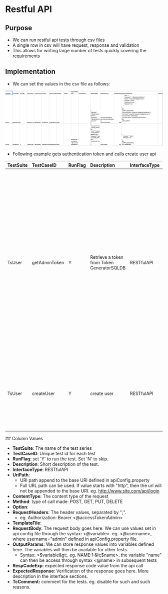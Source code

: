 # Restful API

## Purpose

* We can run restful api tests through csv files
* A single row in csv will have request, response and validation
* This allows for writing large number of tests quickly covering the requirements

## Implementation

* We can set the values in the csv file as follows:

![apiTestData/testCases/TestTestCases\_database.csv](../../.gitbook/assets/image%20%2845%29.png)

* Following example gets authentication token and calls create user api

<table>
  <thead>
    <tr>
      <th style="text-align:left">TestSuite</th>
      <th style="text-align:left">TestCaseID</th>
      <th style="text-align:left">RunFlag</th>
      <th style="text-align:left">Description</th>
      <th style="text-align:left">InterfaceType</th>
      <th style="text-align:left">UriPath</th>
      <th style="text-align:left">ContentType</th>
      <th style="text-align:left">Method</th>
      <th style="text-align:left">Option</th>
      <th style="text-align:left">RequestHeader</th>
      <th style="text-align:left">TemplateFile</th>
      <th style="text-align:left">RequestBody</th>
      <th style="text-align:left">OutputParam</th>
      <th style="text-align:left">RespCodeExp</th>
      <th style="text-align:left">ExpectedResponse</th>
      <th style="text-align:left">TcComments</th>
    </tr>
  </thead>
  <tbody>
    <tr>
      <td style="text-align:left">TsUser</td>
      <td style="text-align:left">getAdminToken</td>
      <td style="text-align:left">Y</td>
      <td style="text-align:left">Retrieve a token from Token GeneratorSQLDB</td>
      <td style="text-align:left">RESTfulAPI</td>
      <td style="text-align:left">/auth/local</td>
      <td style="text-align:left">application/json</td>
      <td style="text-align:left">Post</td>
      <td style="text-align:left"></td>
      <td style="text-align:left"></td>
      <td style="text-align:left"></td>
      <td style="text-align:left">
        <p>{</p>
        <p>&quot;identifier&quot;: &quot;&lt;@adminUserName&gt;&quot;,</p>
        <p>&quot;password&quot;: &quot;&lt;@adminUserPassword&gt;&quot;</p>
        <p>}</p>
      </td>
      <td style="text-align:left">
        <p>user.role.id:&lt;$roles&gt;; jwt:&lt;$accessTokenAdmin&gt;;</p>
        <p>user.id:&lt;$userId&gt;</p>
      </td>
      <td style="text-align:left">200</td>
      <td style="text-align:left">
        <p>{</p>
        <p>&quot;user&quot;: {</p>
        <p>&quot;username&quot;: &quot;&lt;@adminUserName&gt;&quot;,</p>
        <p>&quot;email&quot;: &quot;autouser313@gmail.com&quot;,</p>
        <p>&quot;provider&quot;: &quot;local&quot;,</p>
        <p>&quot;confirmed&quot;: true,</p>
        <p>&quot;blocked&quot;: null</p>
        <p>}</p>
        <p>}</p>
        <p>&amp;&amp;</p>
        <p>_VERIFY_JSON_PART_</p>
        <p>&quot;user.username&quot;:1: hasItems(&quot;&lt;@adminUserName&gt;&quot;);</p>
        <p>&quot;user.email&quot;:1:: equalTo(&quot;autouser313@gmail.com&quot;);</p>
        <p>&quot;user.provider&quot;:1: isNotEmpty;</p>
        <p>&quot;user.role.name&quot;:1: contains(&quot;Administrator&quot;)</p>
        <p>&amp;&amp;</p>
        <p>_NOT_EMPTY_</p>
      </td>
      <td style="text-align:left"></td>
    </tr>
    <tr>
      <td style="text-align:left">TsUser</td>
      <td style="text-align:left">createUser</td>
      <td style="text-align:left">Y</td>
      <td style="text-align:left">create user</td>
      <td style="text-align:left">RESTfulAPI</td>
      <td style="text-align:left">/content-manager/explorer/user/?source=users-permissions</td>
      <td style="text-align:left">application/x-www-form-urlencoded</td>
      <td style="text-align:left">Post</td>
      <td style="text-align:left"></td>
      <td style="text-align:left">Authorization: Bearer &lt;@accessTokenAdmin&gt;</td>
      <td style="text-align:left"></td>
      <td style="text-align:left">
        <p>{</p>
        <p>&quot;username&quot;:&quot;zzz_test&lt;@_TIME16&gt;&quot;,</p>
        <p>&quot;email&quot;:&quot;testuser+&lt;@_TIME16&gt;@gmail.com&quot;,</p>
        <p>&quot;password&quot;:&quot;password&lt;@_TIME16&gt;&quot;,</p>
        <p>&quot;confirmed&quot;:true</p>
        <p>}</p>
      </td>
      <td style="text-align:left">id:&lt;$userId&gt;</td>
      <td style="text-align:left">201</td>
      <td style="text-align:left">
        <p>{</p>
        <p>&quot;provider&quot;: &quot;local&quot;,</p>
        <p>&quot;blocked&quot;: null</p>
        <p>}</p>
        <p>&amp;&amp;</p>
        <p>_VERIFY_JSON_PART_</p>
        <p>&quot;id&quot;: isNotEmpty</p>
      </td>
      <td style="text-align:left"></td>
    </tr>
  </tbody>
</table>## Column Values

* **TestSuite**: The name of the test series
* **TestCaseID**: Unique test id for each test
* **RunFlag**: set 'Y' to run the test. Set 'N' to skip.
* **Description**: Short description of the test.
* **InterfaceType**: RESTfulAPI
* **UriPath**: 
  * URI path append to the base URI defined in apiConfig.property
  * Full URL path can be used. If value starts with "http", then the url will not be appended to the base URI. eg. http://www.site.com/api/login
* **ContentType**: The content type of the request
* **Method**:  type of call made: POST, GET, PUT, DELETE
* **Option**: 
* **RequestHeaders**: The header values, separated by ";". 
  * eg. Authorization: Bearer &lt;@accessTokenAdmin&gt;
* **TemplateFile**: 
* **RequestBody**: The request body goes here. We can use values set in api config file through the syntax: &lt;@variable&gt;. eg. &lt;@username&gt;, where username="admin" defined in apiConfig.property file.
* **OutputParams**: We can store response values into variables defined here. The variables will then be available for other tests.
  *  Syntax: &lt;$variable&gt;. eg. NAME:1:&lt;$name&gt;. the variable "name" can then be access through syntax &lt;@name&gt; in subsequent tests
* **RespCodeExp**: expected response code value from the api call
* **ExpectedResponse**: Verification of the response goes here. More description in the interface sections.
* **TcComment:** comment for the tests. eg. disable for such and such reasons.



